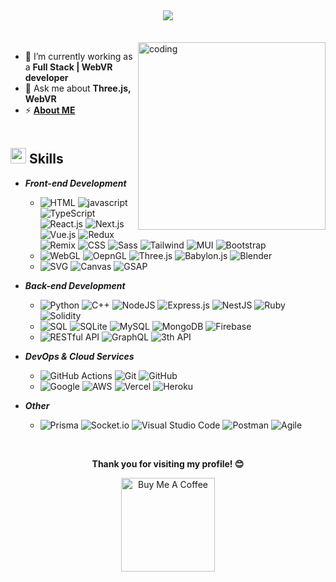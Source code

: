 <h2 align="center">  
  <img src="https://readme-typing-svg.herokuapp.com/?lines=Full%20Stack%20Developer;&center=true&width=800">
</h2>
<br/>

<img align="right" alt="coding" width="300"  src="https://github.com/funny-softdev/funny-softdev/blob/main/assets/banner.gif">

- 🔭 I’m currently working as a **Full Stack | WebVR developer**
- 💬 Ask me about **Three.js, WebVR**
- ⚡ **<a href="https://funny-web-site.vercel.app/">About ME</a>**
<br/><br/>

## <img src="https://media2.giphy.com/media/QssGEmpkyEOhBCb7e1/giphy.gif?cid=ecf05e47a0n3gi1bfqntqmob8g9aid1oyj2wr3ds3mg700bl&rid=giphy.gif" width ="25"><b> Skills</b>

<p align="center">
  
- ***Front-end Development***  
  -  ![HTML](https://img.shields.io/badge/html-%23E34F26.svg?style=for-the-badge&logo=html5&logoColor=white) ![javascript](https://img.shields.io/badge/javascript%20-%23323330.svg?&style=for-the-badge&logo=javascript&logoColor=%23F7DF1E) ![TypeScript](https://img.shields.io/badge/TypeScript-3178C6?style=for-the-badge&logo=typescript&logoColor=white) ![React.js](https://img.shields.io/badge/react%20-%2320232a.svg?&style=for-the-badge&logo=react&logoColor=%2361DAFB) ![Next.js](https://img.shields.io/badge/next.js-000000?style=for-the-badge&logo=nextdotjs&logoColor=white) ![Vue.js](https://img.shields.io/badge/Vue.js-35495E?style=for-the-badge&logo=vuedotjs&logoColor=4FC08D) ![Redux](https://img.shields.io/badge/redux-%23593d88.svg?style=for-the-badge&logo=redux&logoColor=white) ![Remix](https://img.shields.io/badge/remix-%23000.svg?style=for-the-badge&logo=remix&logoColor=white) ![CSS](https://img.shields.io/badge/css-%231572B6.svg?style=for-the-badge&logo=css3&logoColor=white) ![Sass](https://img.shields.io/badge/Sass-E10098?style=for-the-badge&logo=Sass&logoColor=white) ![Tailwind](https://img.shields.io/badge/Tailwind_CSS-38B2AC?style=for-the-badge&logo=tailwind-css&logoColor=white) ![MUI](https://img.shields.io/badge/MUI-%230081CB.svg?style=for-the-badge&logo=mui&logoColor=white) ![Bootstrap](https://img.shields.io/badge/Bootstrap-7952B3?style=for-the-badge&logo=bootstrap&logoColor=white)
  -  ![WebGL](https://img.shields.io/badge/WebGL-EEEEEE.svg?style=for-the-badge&logo=webgl&logoColor=CB3837) ![OepnGL](https://img.shields.io/badge/OpenGL-3670A0?style=for-the-badge&logo=OpenGL&logoColor=ffdd54) ![Three.js](https://img.shields.io/badge/Three.js-black?style=for-the-badge&logo=three.js&logoColor=white) ![Babylon.js](https://img.shields.io/badge/babylon.js-EEEEEE.svg?style=for-the-badge&logo=babylon.js&logoColor=red) ![Blender](https://img.shields.io/badge/Blender-F5792A?style=for-the-badge&logo=blender&logoColor=white)
  -  ![SVG](https://img.shields.io/badge/SVG-00599C?style=for-the-badge&logo=SVG&logoColor=white) ![Canvas](https://img.shields.io/badge/Canvas-black?style=for-the-badge&logo=Canvas&logoColor=white) ![GSAP](https://img.shields.io/badge/Green%20Sock-%234ea94b.svg?style=for-the-badge&logo=greensock&logoColor=white)

- ***Back-end Development***
  - ![Python](https://img.shields.io/badge/python-3670A0?style=for-the-badge&logo=python&logoColor=ffdd54) ![C++](https://img.shields.io/badge/C%2B%2B-00599C?style=for-the-badge&logo=c%2B%2B&logoColor=white) ![NodeJS](https://img.shields.io/badge/node.js-6DA55F?style=for-the-badge&logo=node.js&logoColor=white) ![Express.js](https://img.shields.io/badge/express.js-%23404d59.svg?style=for-the-badge&logo=express&logoColor=%2361DAFB) ![NestJS](https://img.shields.io/badge/NestJS-E0234E?style=for-the-badge&logo=nestjs&logoColor=white) ![Ruby](https://img.shields.io/badge/Ruby-%23CB3837.svg?style=for-the-badge&logo=Ruby&logoColor=white) ![Solidity](https://img.shields.io/badge/Solidity-%23363636.svg?style=for-the-badge&logo=solidity&logoColor=white)
  - ![SQL](https://img.shields.io/badge/SQL-025E8C.svg?style=for-the-badge&logo=database&logoColor=white) ![SQLite](https://img.shields.io/badge/sqlite-%2307405e.svg?style=for-the-badge&logo=sqlite&logoColor=white) ![MySQL](https://img.shields.io/badge/MySQL-33330F?style=for-the-badge&logo=mysql&logoColor=white) ![MongoDB](https://img.shields.io/badge/MongoDB-%234ea94b.svg?style=for-the-badge&logo=mongodb&logoColor=white) ![Firebase](https://img.shields.io/badge/firebase-%23039BE5.svg?style=for-the-badge&logo=firebase)
  - ![RESTful API](https://img.shields.io/badge/RESTful%20API-430098?style=for-the-badge&logoColor=white) ![GraphQL](https://img.shields.io/badge/-GraphQL-E10098?style=for-the-badge&logo=graphql&logoColor=white) ![3th API](https://img.shields.io/badge/Third%20API-%23039BE5.svg?style=for-the-badge&logo=API)

 - ***DevOps & Cloud Services***
   - ![GitHub Actions](https://img.shields.io/badge/github%20actions-%232671E5.svg?style=for-the-badge&logo=githubactions&logoColor=white) ![Git](https://img.shields.io/badge/git-%23F05033.svg?style=for-the-badge&logo=git&logoColor=white) ![GitHub](https://img.shields.io/badge/github-%23121011.svg?style=for-the-badge&logo=github&logoColor=white)
   - ![Google](https://img.shields.io/badge/Google-4285F4?style=for-the-badge&logo=Google-chrome&logoColor=white) ![AWS](https://img.shields.io/badge/AWS-D83B01?style=for-the-badge&logo=Amazon-Web-Services&logoColor=white) ![Vercel](https://img.shields.io/badge/vercel-%23000000.svg?style=for-the-badge&logo=vercel&logoColor=white) ![Heroku](https://img.shields.io/badge/Heroku-430098?style=for-the-badge&logo=heroku&logoColor=white)

 - ***Other***
   - ![Prisma](https://img.shields.io/badge/Prisma-CC2927?style=for-the-badge&logo=Prisma&logoColor=white) ![Socket.io](https://img.shields.io/badge/Socket.io-Gray?style=for-the-badge&logo=socket.io&badgeColor=010101) ![Visual Studio Code](https://img.shields.io/badge/Visual%20Studio%20Code-0078d7.svg?style=for-the-badge&logo=visual-studio-code&logoColor=white) ![Postman](https://img.shields.io/badge/Postman-FF6C37?style=for-the-badge&logo=postman&logoColor=white) ![Agile](https://img.shields.io/badge/Agile-E10098?style=for-the-badge&logo=Agile&logoColor=white)

</p>

</br>
<p align="center">
  <b>Thank you for visiting my profile! 😊</b>
</p>

<p align="center">
  <a href="https://buymeacoffee.com/radhikamalpani" target="_blank">
    <img src="https://cdn.buymeacoffee.com/buttons/v2/default-red.png" alt="Buy Me A Coffee" width="150"/>
  </a>
</p>
